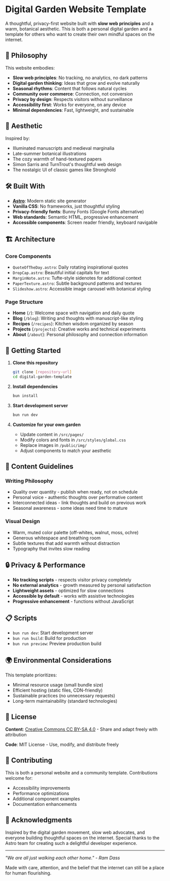 # Digital Garden Website Template

A thoughtful, privacy-first website built with **slow web principles** and a warm, botanical aesthetic. This is both a personal digital garden and a template for others who want to create their own mindful spaces on the internet.

## 🌱 Philosophy

This website embodies:
- **Slow web principles**: No tracking, no analytics, no dark patterns
- **Digital garden thinking**: Ideas that grow and evolve naturally
- **Seasonal rhythms**: Content that follows natural cycles  
- **Community over commerce**: Connection, not conversion
- **Privacy by design**: Respects visitors without surveillance
- **Accessibility first**: Works for everyone, on any device
- **Minimal dependencies**: Fast, lightweight, and sustainable

## 🎨 Aesthetic

Inspired by:
- Illuminated manuscripts and medieval marginalia
- Late-summer botanical illustrations  
- The cozy warmth of hand-textured papers
- Simon Sarris and TurnTrout's thoughtful web design
- The nostalgic UI of classic games like Stronghold

## 🛠️ Built With

- **[Astro](https://astro.build)**: Modern static site generator
- **Vanilla CSS**: No frameworks, just thoughtful styling
- **Privacy-friendly fonts**: Bunny Fonts (Google Fonts alternative)
- **Web standards**: Semantic HTML, progressive enhancement
- **Accessible components**: Screen reader friendly, keyboard navigable

## 🏗️ Architecture

### Core Components

- `QuoteOfTheDay.astro`: Daily rotating inspirational quotes
- `DropCap.astro`: Beautiful initial capitals for text
- `MarginNote.astro`: Tufte-style sidenotes for additional context  
- `PaperTexture.astro`: Subtle background patterns and textures
- `Slideshow.astro`: Accessible image carousel with botanical styling

### Page Structure

- **Home** (`/`): Welcome space with navigation and daily quote
- **Blog** (`/blog`): Writing and thoughts with manuscript-like styling
- **Recipes** (`/recipes`): Kitchen wisdom organized by season
- **Projects** (`/projects`): Creative works and technical experiments
- **About** (`/about`): Personal philosophy and connection information

## 🚀 Getting Started

1. **Clone this repository**
   ```bash
   git clone [repository-url]
   cd digital-garden-template
   ```

2. **Install dependencies**
   ```bash
   bun install
   ```

3. **Start development server**
   ```bash
   bun run dev
   ```

4. **Customize for your own garden**
   - Update content in `/src/pages/`
   - Modify colors and fonts in `/src/styles/global.css`
   - Replace images in `/public/img/`
   - Adjust components to match your aesthetic

## 📝 Content Guidelines

### Writing Philosophy
- Quality over quantity - publish when ready, not on schedule
- Personal voice - authentic thoughts over performative content
- Interconnected ideas - link thoughts and build on previous work
- Seasonal awareness - some ideas need time to mature

### Visual Design
- Warm, muted color palette (off-whites, walnut, moss, ochre)
- Generous whitespace and breathing room
- Subtle textures that add warmth without distraction
- Typography that invites slow reading

## 🔒 Privacy & Performance

- **No tracking scripts** - respects visitor privacy completely
- **No external analytics** - growth measured by personal satisfaction
- **Lightweight assets** - optimized for slow connections
- **Accessible by default** - works with assistive technologies
- **Progressive enhancement** - functions without JavaScript

## 📋 Scripts

- `bun run dev`: Start development server
- `bun run build`: Build for production  
- `bun run preview`: Preview production build

## 🌍 Environmental Considerations

This template prioritizes:
- Minimal resource usage (small bundle size)
- Efficient hosting (static files, CDN-friendly)
- Sustainable practices (no unnecessary requests)
- Long-term maintainability (standard technologies)

## 📜 License

**Content**: [Creative Commons CC BY-SA 4.0](https://creativecommons.org/licenses/by-sa/4.0/) - Share and adapt freely with attribution

**Code**: MIT License - Use, modify, and distribute freely

## 🤝 Contributing

This is both a personal website and a community template. Contributions welcome for:
- Accessibility improvements
- Performance optimizations  
- Additional component examples
- Documentation enhancements

## 💝 Acknowledgments

Inspired by the digital garden movement, slow web advocates, and everyone building thoughtful spaces on the internet. Special thanks to the Astro team for creating such a delightful developer experience.

---

*"We are all just walking each other home." - Ram Dass*

Made with care, attention, and the belief that the internet can still be a place for human flourishing.

